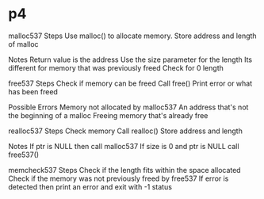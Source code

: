 # p4

malloc537
  Steps
    Use malloc() to allocate memory.
    Store address and length of malloc
  
  Notes
    Return value is the address
    Use the size parameter for the length
    Its different for memory that was previously freed
    Check for 0 length 

free537
  Steps
    Check if memory can be freed
    Call free()
    Print error or what has been freed
    
  Possible Errors
    Memory not allocated by malloc537
    An address that's not the beginning of a malloc
    Freeing memory that's already free
    
realloc537
  Steps
    Check memory 
    Call realloc()
    Store address and length
    
  Notes
      If ptr is NULL then call malloc537
      If size is 0 and ptr is NULL call free537()
      
memcheck537
  Steps
    Check if the length fits within the space allocated
    Check if the memory was not previously freed by free537
    If error is detected then print an error and exit with -1 status
    
